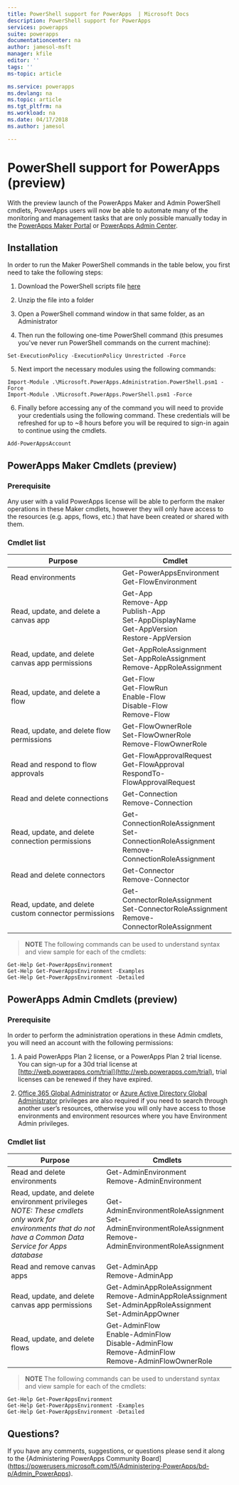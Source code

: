 ```yaml
---
title: PowerShell support for PowerApps  | Microsoft Docs
description: PowerShell support for PowerApps
services: powerapps
suite: powerapps
documentationcenter: na
author: jamesol-msft
manager: kfile
editor: ''
tags: ''
ms-topic: article

ms.service: powerapps
ms.devlang: na
ms.topic: article
ms.tgt_pltfrm: na
ms.workload: na
ms.date: 04/17/2018
ms.author: jamesol

---
```


# PowerShell support for PowerApps (preview)

With the preview launch of the PowerApps Maker and Admin PowerShell cmdlets, PowerApps users will now be able to automate many of the monitoring and management tasks that are only possible manually today in the [PowerApps Maker Portal](https://web.powerapps.com) or [PowerApps Admin Center](https://admin.powerapps.com).

## Installation
In order to run the Maker PowerShell commands in the table below, you first need to take the following steps:

1. Download the PowerShell scripts file [here](https://go.microsoft.com/fwlink/?linkid=872358)

2. Unzip the file into a folder

3. Open a PowerShell command window in that same folder, as an Administrator

4. Then run the following one-time PowerShell command (this presumes you've never run PowerShell commands on the current machine):

  ~~~~
  Set-ExecutionPolicy -ExecutionPolicy Unrestricted -Force
  ~~~~

5. Next import the necessary modules using the following commands:

  ~~~~
  Import-Module .\Microsoft.PowerApps.Administration.PowerShell.psm1 -Force
  Import-Module .\Microsoft.PowerApps.PowerShell.psm1 -Force
  ~~~~

6. Finally before accessing any of the command you will need to provide your credentials using the following command. These credentials will be refreshed for up to ~8 hours before you will be required to sign-in again to continue using the cmdlets.

  ~~~~
  Add-PowerAppsAccount
  ~~~~

## PowerApps Maker Cmdlets (preview)

### Prerequisite
Any user with a valid PowerApps license will be able to perform the maker operations in these Maker cmdlets, however they will only have access to the resources (e.g. apps, flows, etc.) that have been created or shared with them.

### Cmdlet list
| Purpose | Cmdlet |
| --- | --- |
| Read environments | Get-PowerAppsEnvironment <br> Get-FlowEnvironment
| Read, update, and delete a canvas app | Get-App <br> Remove-App <br> Publish-App <br> Set-AppDisplayName <br> Get-AppVersion <br> Restore-AppVersion
| Read, update, and delete canvas app permissions | Get-AppRoleAssignment <br> Set-AppRoleAssignment <br> Remove-AppRoleAssignment
| Read, update, and delete a flow | Get-Flow <br> Get-FlowRun <br> Enable-Flow <br> Disable-Flow <br> Remove-Flow
| Read, update, and delete flow permissions | Get-FlowOwnerRole <br> Set-FlowOwnerRole <br> Remove-FlowOwnerRole
| Read and respond to flow approvals | Get-FlowApprovalRequest <br> Get-FlowApproval <br> RespondTo-FlowApprovalRequest
| Read and delete connections | Get-Connection <br> Remove-Connection
| Read, update, and delete connection permissions | Get-ConnectionRoleAssignment <br> Set-ConnectionRoleAssignment <br> Remove-ConnectionRoleAssignment
| Read and delete connectors | Get-Connector <br> Remove-Connector
| Read, update, and delete custom connector permissions | Get-ConnectorRoleAssignment <br> Set-ConnectorRoleAssignment <br> Remove-ConnectorRoleAssignment

>**NOTE** The following commands can be used to understand syntax and view sample for each of the cmdlets:

~~~~
Get-Help Get-PowerAppsEnvironment
Get-Help Get-PowerAppsEnvironment -Examples
Get-Help Get-PowerAppsEnvironment -Detailed
~~~~

## PowerApps Admin Cmdlets (preview)

### Prerequisite
In order to perform the administration operations in these Admin cmdlets, you will need an account with the following permissions:

1.	A paid PowerApps Plan 2 license, or a PowerApps Plan 2 trial license. You can sign-up for a 30d trial license at [http://web.powerapps.com/trial](http://web.powerapps.com/trial), trial licenses can be renewed if they have expired.

2.	[Office 365 Global Administrator](https://support.office.com/article/assign-admin-roles-in-office-365-for-business-eac4d046-1afd-4f1a-85fc-8219c79e1504) or [Azure Active Directory Global Administrator](https://docs.microsoft.com/azure/active-directory/active-directory-assign-admin-roles-azure-portal)  privileges are also required if you need to search through another user’s resources, otherwise you will only have access to those environments and environment resources where you have Environment Admin privileges.

### Cmdlet list
| Purpose | Cmdlets
| --- | ---
| Read and delete environments | Get-AdminEnvironment <br> Remove-AdminEnvironment
| Read, update, and delete environment privileges <br> <i> NOTE: These cmdlets only work for environments that do not have a Common Data Service for Apps database </i> | Get-AdminEnvironmentRoleAssignment <br> Set-AdminEnvironmentRoleAssignment <br> Remove-AdminEnvironmentRoleAssignment
| Read and remove canvas apps | Get-AdminApp <br> Remove-AdminApp
| Read, update, and delete canvas app permissions | Get-AdminAppRoleAssignment <br> Remove-AdminAppRoleAssignment <br> Set-AdminAppRoleAssignment <br> Set-AdminAppOwner
| Read, update, and delete flows | Get-AdminFlow <br> Enable-AdminFlow <br> Disable-AdminFlow <br> Remove-AdminFlow  <br> Remove-AdminFlowOwnerRole

>**NOTE** The following commands can be used to understand syntax and view sample for each of the cmdlets:

~~~~
Get-Help Get-PowerAppsEnvironment
Get-Help Get-PowerAppsEnvironment -Examples
Get-Help Get-PowerAppsEnvironment -Detailed
~~~~

## Questions?

If you have any comments, suggestions, or questions please send it along to the  {Administering PowerApps Community Board](https://powerusers.microsoft.com/t5/Administering-PowerApps/bd-p/Admin_PowerApps).
